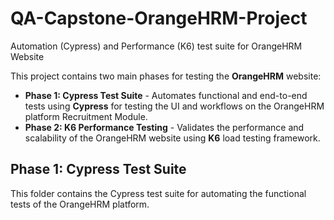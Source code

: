 # QA-Capstone-OrangeHRM-Project

Automation (Cypress) and Performance (K6) test suite for OrangeHRM Website

This project contains two main phases for testing the **OrangeHRM** website:

- **Phase 1: Cypress Test Suite** - Automates functional and end-to-end tests using **Cypress** for testing the UI and workflows on the OrangeHRM platform Recruitment Module.
- **Phase 2: K6 Performance Testing** - Validates the performance and scalability of the OrangeHRM website using **K6** load testing framework.

## Phase 1: Cypress Test Suite

This folder contains the Cypress test suite for automating the functional tests of the OrangeHRM platform.
